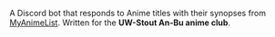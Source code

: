 A Discord bot that responds to Anime titles with their synopses from [MyAnimeList](https://myanimelist.net/). Written for the **UW-Stout An-Bu anime club**.